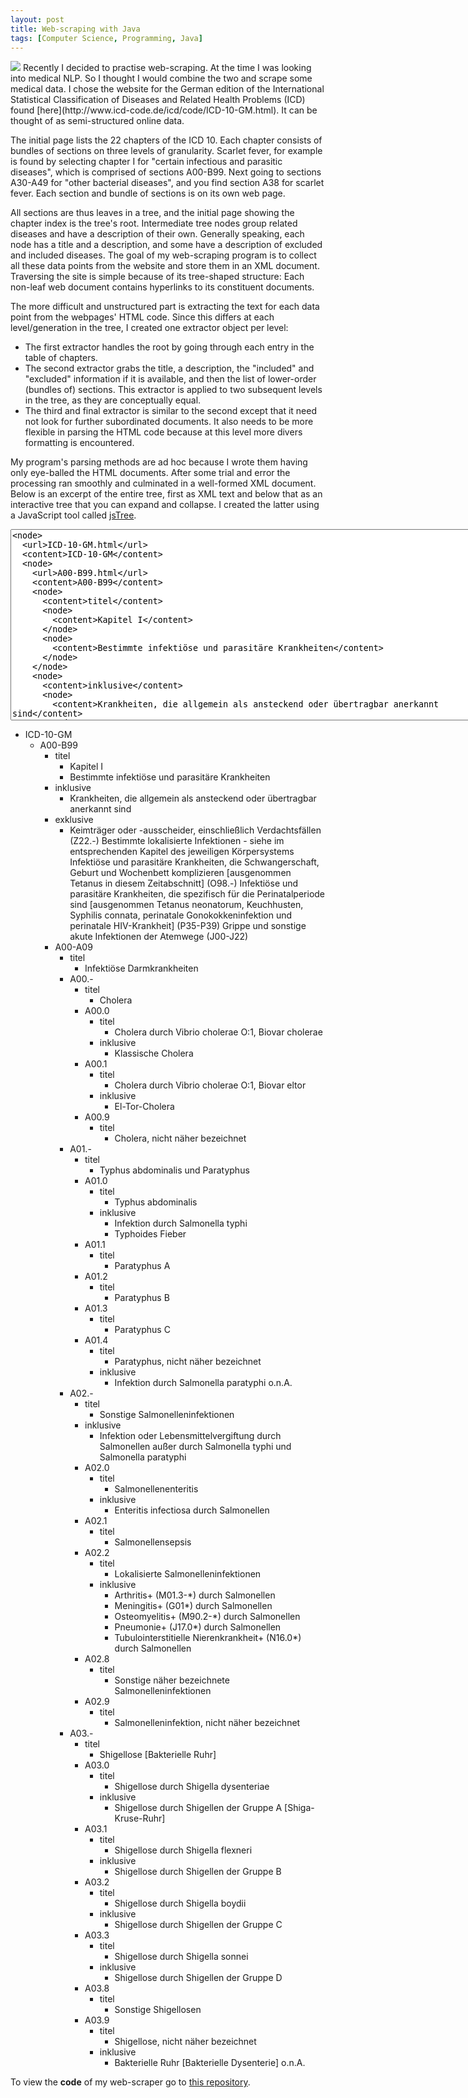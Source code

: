 ```yaml
---
layout: post
title: Web-scraping with Java
tags: [Computer Science, Programming, Java]
---
```


<img class="floatleft" src="/images/dukeInSpiderWeb.png" />
Recently I decided to practise web-scraping. At the time I was looking into medical NLP. So I thought I would combine the two and scrape some medical data. I chose the website for the German edition of the International Statistical Classification of Diseases and Related Health Problems (ICD) found [here](http://www.icd-code.de/icd/code/ICD-10-GM.html). It can be thought of as semi-structured online data.

The initial page lists the 22 chapters of the ICD 10. Each chapter consists of bundles of sections on three levels of granularity. Scarlet fever, for example is found by selecting chapter I for "certain infectious and parasitic diseases", which is comprised of sections A00-B99. Next going to sections A30-A49 for "other bacterial diseases", and you find section A38 for scarlet fever. Each section and bundle of sections is on its own web page.

All sections are thus leaves in a tree, and the initial page showing the chapter index is the tree's root. Intermediate tree nodes group related diseases and have a description of their own. Generally speaking, each node has a title and a description, and some have a description of excluded and included diseases. The goal of my web-scraping program is to collect all these data points from the website and store them in an XML document. Traversing the site is simple because of its tree-shaped structure: Each non-leaf web document contains hyperlinks to its constituent documents.

The more difficult and unstructured part is extracting the text for each data point from the webpages' HTML code.  Since this differs at each level/generation in the tree, I created one extractor object per level:
- The first extractor handles the root by going through each entry in the table of chapters.
- The second extractor grabs the title, a description, the "included" and "excluded" information if it is available, and then the list of lower-order (bundles of) sections. This extractor is applied to two subsequent levels in the tree, as they are conceptually equal.
- The third and final extractor is similar to the second except that it need not look for further subordinated documents. It also needs to be more flexible in parsing the HTML code because at this level more divers formatting is encountered.

My program's parsing methods are ad hoc because I wrote them having only eye-balled the HTML documents. After some trial and error the processing ran smoothly and culminated in a well-formed XML document. Below is an excerpt of the entire tree, first as XML text and below that as an interactive tree that you can expand and collapse. I created the latter using a JavaScript tool called [jsTree](http://jstree.com).

<textarea cols="95" rows="20">
<node>
  <url>ICD-10-GM.html</url>
  <content>ICD-10-GM</content>
  <node>
    <url>A00-B99.html</url>
    <content>A00-B99</content>
    <node>
      <content>titel</content>
      <node>
        <content>Kapitel I</content>
      </node>
      <node>
        <content>Bestimmte infektiöse und parasitäre Krankheiten</content>
      </node>
    </node>
    <node>
      <content>inklusive</content>
      <node>
        <content>Krankheiten, die allgemein als ansteckend oder übertragbar anerkannt sind</content>
      </node>
    </node>
    <node>
      <content>exklusive</content>
      <node>
        <content>Keimträger oder -ausscheider, einschließlich Verdachtsfällen (Z22.-) Bestimmte lokalisierte Infektionen - siehe im entsprechenden Kapitel des jeweiligen Körpersystems Infektiöse und parasitäre Krankheiten, die Schwangerschaft, Geburt und Wochenbett komplizieren [ausgenommen Tetanus in diesem Zeitabschnitt] (O98.-) Infektiöse und parasitäre Krankheiten, die spezifisch für die Perinatalperiode sind [ausgenommen Tetanus neonatorum, Keuchhusten, Syphilis connata, perinatale Gonokokkeninfektion und perinatale HIV-Krankheit] (P35-P39) Grippe und sonstige akute Infektionen der Atemwege (J00-J22)</content>
      </node>
    </node>
    <node>
      <url>A00-A09.html</url>
      <content>A00-A09</content>
      <node>
        <content>titel</content>
        <node>
          <content>Infektiöse Darmkrankheiten</content>
        </node>
      </node>
      <node>
        <url>A00.-.html</url>
        <content>A00.-</content>
        <node>
          <content>titel</content>
          <node>
            <content>Cholera</content>
          </node>
        </node>
        <node>
          <content>A00.0</content>
          <node>
            <content>titel</content>
            <node>
              <content>Cholera durch Vibrio cholerae O:1, Biovar cholerae</content>
            </node>
          </node>
          <node>
            <content>inklusive</content>
            <node>
              <content>Klassische Cholera</content>
            </node>
          </node>
        </node>
        <node>
          <content>A00.1</content>
          <node>
            <content>titel</content>
            <node>
              <content>Cholera durch Vibrio cholerae O:1, Biovar eltor</content>
            </node>
          </node>
          <node>
            <content>inklusive</content>
            <node>
              <content>El-Tor-Cholera</content>
            </node>
          </node>
        </node>
        <node>
          <content>A00.9</content>
          <node>
            <content>titel</content>
            <node>
              <content>Cholera, nicht näher bezeichnet</content>
            </node>
          </node>
        </node>
      </node>
      <node>
        <url>A01.-.html</url>
        <content>A01.-</content>
        <node>
          <content>titel</content>
          <node>
            <content>Typhus abdominalis und Paratyphus</content>
          </node>
        </node>
        <node>
          <content>A01.0</content>
          <node>
            <content>titel</content>
            <node>
              <content>Typhus abdominalis</content>
            </node>
          </node>
          <node>
            <content>inklusive</content>
            <node>
              <content>Infektion durch Salmonella typhi</content>
            </node>
            <node>
              <content>Typhoides Fieber</content>
            </node>
          </node>
        </node>
        <node>
          <content>A01.1</content>
          <node>
            <content>titel</content>
            <node>
              <content>Paratyphus A</content>
            </node>
          </node>
        </node>
        <node>
          <content>A01.2</content>
          <node>
            <content>titel</content>
            <node>
              <content>Paratyphus B</content>
            </node>
          </node>
        </node>
        <node>
          <content>A01.3</content>
          <node>
            <content>titel</content>
            <node>
              <content>Paratyphus C</content>
            </node>
          </node>
        </node>
        <node>
          <content>A01.4</content>
          <node>
            <content>titel</content>
            <node>
              <content>Paratyphus, nicht näher bezeichnet</content>
            </node>
          </node>
          <node>
            <content>inklusive</content>
            <node>
              <content>Infektion durch Salmonella paratyphi o.n.A.</content>
            </node>
          </node>
        </node>
      </node>
      <node>
        <url>A02.-.html</url>
        <content>A02.-</content>
        <node>
          <content>titel</content>
          <node>
            <content>Sonstige Salmonelleninfektionen</content>
          </node>
        </node>
        <node>
          <content>inklusive</content>
          <node>
            <content>Infektion oder Lebensmittelvergiftung durch Salmonellen außer durch Salmonella typhi und Salmonella paratyphi</content>
          </node>
        </node>
        <node>
          <content>A02.0</content>
          <node>
            <content>titel</content>
            <node>
              <content>Salmonellenenteritis</content>
            </node>
          </node>
          <node>
            <content>inklusive</content>
            <node>
              <content>Enteritis infectiosa durch Salmonellen</content>
            </node>
          </node>
        </node>
        <node>
          <content>A02.1</content>
          <node>
            <content>titel</content>
            <node>
              <content>Salmonellensepsis</content>
            </node>
          </node>
        </node>
        <node>
          <content>A02.2</content>
          <node>
            <content>titel</content>
            <node>
              <content>Lokalisierte Salmonelleninfektionen</content>
            </node>
          </node>
          <node>
            <content>inklusive</content>
            <node>
              <content>Arthritis+ (M01.3-*) durch Salmonellen</content>
            </node>
            <node>
              <content>Meningitis+ (G01*) durch Salmonellen</content>
            </node>
            <node>
              <content>Osteomyelitis+ (M90.2-*) durch Salmonellen</content>
            </node>
            <node>
              <content>Pneumonie+ (J17.0*) durch Salmonellen</content>
            </node>
            <node>
              <content>Tubulointerstitielle Nierenkrankheit+ (N16.0*) durch Salmonellen</content>
            </node>
          </node>
        </node>
        <node>
          <content>A02.8</content>
          <node>
            <content>titel</content>
            <node>
              <content>Sonstige näher bezeichnete Salmonelleninfektionen</content>
            </node>
          </node>
        </node>
        <node>
          <content>A02.9</content>
          <node>
            <content>titel</content>
            <node>
              <content>Salmonelleninfektion, nicht näher bezeichnet</content>
            </node>
          </node>
        </node>
      </node>
      <node>
        <url>A03.-.html</url>
        <content>A03.-</content>
        <node>
          <content>titel</content>
          <node>
            <content>Shigellose [Bakterielle Ruhr]</content>
          </node>
        </node>
        <node>
          <content>A03.0</content>
          <node>
            <content>titel</content>
            <node>
              <content>Shigellose durch Shigella dysenteriae</content>
            </node>
          </node>
          <node>
            <content>inklusive</content>
            <node>
              <content>Shigellose durch Shigellen der Gruppe A [Shiga-Kruse-Ruhr]</content>
            </node>
          </node>
        </node>
        <node>
          <content>A03.1</content>
          <node>
            <content>titel</content>
            <node>
              <content>Shigellose durch Shigella flexneri</content>
            </node>
          </node>
          <node>
            <content>inklusive</content>
            <node>
              <content>Shigellose durch Shigellen der Gruppe B</content>
            </node>
          </node>
        </node>
        <node>
          <content>A03.2</content>
          <node>
            <content>titel</content>
            <node>
              <content>Shigellose durch Shigella boydii</content>
            </node>
          </node>
          <node>
            <content>inklusive</content>
            <node>
              <content>Shigellose durch Shigellen der Gruppe C</content>
            </node>
          </node>
        </node>
        <node>
          <content>A03.3</content>
          <node>
            <content>titel</content>
            <node>
              <content>Shigellose durch Shigella sonnei</content>
            </node>
          </node>
          <node>
            <content>inklusive</content>
            <node>
              <content>Shigellose durch Shigellen der Gruppe D</content>
            </node>
          </node>
        </node>
        <node>
          <content>A03.8</content>
          <node>
            <content>titel</content>
            <node>
              <content>Sonstige Shigellosen</content>
            </node>
          </node>
        </node>
        <node>
          <content>A03.9</content>
          <node>
            <content>titel</content>
            <node>
              <content>Shigellose, nicht näher bezeichnet</content>
            </node>
          </node>
          <node>
            <content>inklusive</content>
            <node>
              <content>Bakterielle Ruhr [Bakterielle Dysenterie] o.n.A.</content>
            </node>
          </node>
        </node>
      </node>
    </node>
  </node>
</node>
</textarea>

<div id="ulli" style="width:100%">
<ul><li class="jstree-open">
  ICD-10-GM
  <ul><li class="jstree-open">
    A00-B99
    <ul><li class="jstree-open">
      titel
      <ul><li>
        Kapitel I
      </li></ul>
      <ul><li>
        Bestimmte infektiöse und parasitäre Krankheiten
      </li></ul>
    </li></ul>
    <ul><li>
      inklusive
      <ul><li>
        Krankheiten, die allgemein als ansteckend oder übertragbar anerkannt sind
      </li></ul>
    </li></ul>
    <ul><li>
      exklusive
      <ul><li>
        Keimträger oder -ausscheider, einschließlich Verdachtsfällen (Z22.-) Bestimmte lokalisierte Infektionen - siehe im entsprechenden Kapitel des jeweiligen Körpersystems Infektiöse und parasitäre Krankheiten, die Schwangerschaft, Geburt und Wochenbett komplizieren [ausgenommen Tetanus in diesem Zeitabschnitt] (O98.-) Infektiöse und parasitäre Krankheiten, die spezifisch für die Perinatalperiode sind [ausgenommen Tetanus neonatorum, Keuchhusten, Syphilis connata, perinatale Gonokokkeninfektion und perinatale HIV-Krankheit] (P35-P39) Grippe und sonstige akute Infektionen der Atemwege (J00-J22)
      </li></ul>
    </li></ul>
    <ul><li class="jstree-open">
      A00-A09
      <ul><li class="jstree-open">
        titel
        <ul><li>
          Infektiöse Darmkrankheiten
        </li></ul>
      </li></ul>
      <ul><li>
        A00.-
        <ul><li>
          titel
          <ul><li>
            Cholera
          </li></ul>
        </li></ul>
        <ul><li>
          A00.0
          <ul><li>
            titel
            <ul><li>
              Cholera durch Vibrio cholerae O:1, Biovar cholerae
            </li></ul>
          </li></ul>
          <ul><li>
            inklusive
            <ul><li>
              Klassische Cholera
            </li></ul>
          </li></ul>
        </li></ul>
        <ul><li>
          A00.1
          <ul><li>
            titel
            <ul><li>
              Cholera durch Vibrio cholerae O:1, Biovar eltor
            </li></ul>
          </li></ul>
          <ul><li>
            inklusive
            <ul><li>
              El-Tor-Cholera
            </li></ul>
          </li></ul>
        </li></ul>
        <ul><li>
          A00.9
          <ul><li>
            titel
            <ul><li>
              Cholera, nicht näher bezeichnet
            </li></ul>
          </li></ul>
        </li></ul>
      </li></ul>
      <ul><li>
        A01.-
        <ul><li>
          titel
          <ul><li>
            Typhus abdominalis und Paratyphus
          </li></ul>
        </li></ul>
        <ul><li>
          A01.0
          <ul><li>
            titel
            <ul><li>
              Typhus abdominalis
            </li></ul>
          </li></ul>
          <ul><li>
            inklusive
            <ul><li>
              Infektion durch Salmonella typhi
            </li></ul>
            <ul><li>
              Typhoides Fieber
            </li></ul>
          </li></ul>
        </li></ul>
        <ul><li>
          A01.1
          <ul><li>
            titel
            <ul><li>
              Paratyphus A
            </li></ul>
          </li></ul>
        </li></ul>
        <ul><li>
          A01.2
          <ul><li>
            titel
            <ul><li>
              Paratyphus B
            </li></ul>
          </li></ul>
        </li></ul>
        <ul><li>
          A01.3
          <ul><li>
            titel
            <ul><li>
              Paratyphus C
            </li></ul>
          </li></ul>
        </li></ul>
        <ul><li>
          A01.4
          <ul><li>
            titel
            <ul><li>
              Paratyphus, nicht näher bezeichnet
            </li></ul>
          </li></ul>
          <ul><li>
            inklusive
            <ul><li>
              Infektion durch Salmonella paratyphi o.n.A.
            </li></ul>
          </li></ul>
        </li></ul>
      </li></ul>
      <ul><li class="jstree-open">
        A02.-
        <ul><li class="jstree-open">
          titel
          <ul><li>
            Sonstige Salmonelleninfektionen
          </li></ul>
        </li></ul>
        <ul><li class="jstree-open">
          inklusive
          <ul><li>
            Infektion oder Lebensmittelvergiftung durch Salmonellen außer durch Salmonella typhi und Salmonella paratyphi
          </li></ul>
        </li></ul>
        <ul><li>
          A02.0
          <ul><li>
            titel
            <ul><li>
              Salmonellenenteritis
            </li></ul>
          </li></ul>
          <ul><li>
            inklusive
            <ul><li>
              Enteritis infectiosa durch Salmonellen
            </li></ul>
          </li></ul>
        </li></ul>
        <ul><li>
          A02.1
          <ul><li>
            titel
            <ul><li>
              Salmonellensepsis
            </li></ul>
          </li></ul>
        </li></ul>
        <ul><li>
          A02.2
          <ul><li>
            titel
            <ul><li>
              Lokalisierte Salmonelleninfektionen
            </li></ul>
          </li></ul>
          <ul><li>
            inklusive
            <ul><li>
              Arthritis+ (M01.3-*) durch Salmonellen
            </li></ul>
            <ul><li>
              Meningitis+ (G01*) durch Salmonellen
            </li></ul>
            <ul><li>
              Osteomyelitis+ (M90.2-*) durch Salmonellen
            </li></ul>
            <ul><li>
              Pneumonie+ (J17.0*) durch Salmonellen
            </li></ul>
            <ul><li>
              Tubulointerstitielle Nierenkrankheit+ (N16.0*) durch Salmonellen
            </li></ul>
          </li></ul>
        </li></ul>
        <ul><li>
          A02.8
          <ul><li>
            titel
            <ul><li>
              Sonstige näher bezeichnete Salmonelleninfektionen
            </li></ul>
          </li></ul>
        </li></ul>
        <ul><li>
          A02.9
          <ul><li>
            titel
            <ul><li>
              Salmonelleninfektion, nicht näher bezeichnet
            </li></ul>
          </li></ul>
        </li></ul>
      </li></ul>
      <ul><li>
        A03.-
        <ul><li>
          titel
          <ul><li>
            Shigellose [Bakterielle Ruhr]
          </li></ul>
        </li></ul>
        <ul><li>
          A03.0
          <ul><li>
            titel
            <ul><li>
              Shigellose durch Shigella dysenteriae
            </li></ul>
          </li></ul>
          <ul><li>
            inklusive
            <ul><li>
              Shigellose durch Shigellen der Gruppe A [Shiga-Kruse-Ruhr]
            </li></ul>
          </li></ul>
        </li></ul>
        <ul><li>
          A03.1
          <ul><li>
            titel
            <ul><li>
              Shigellose durch Shigella flexneri
            </li></ul>
          </li></ul>
          <ul><li>
            inklusive
            <ul><li>
              Shigellose durch Shigellen der Gruppe B
            </li></ul>
          </li></ul>
        </li></ul>
        <ul><li>
          A03.2
          <ul><li>
            titel
            <ul><li>
              Shigellose durch Shigella boydii
            </li></ul>
          </li></ul>
          <ul><li>
            inklusive
            <ul><li>
              Shigellose durch Shigellen der Gruppe C
            </li></ul>
          </li></ul>
        </li></ul>
        <ul><li>
          A03.3
          <ul><li>
            titel
            <ul><li>
              Shigellose durch Shigella sonnei
            </li></ul>
          </li></ul>
          <ul><li>
            inklusive
            <ul><li>
              Shigellose durch Shigellen der Gruppe D
            </li></ul>
          </li></ul>
        </li></ul>
        <ul><li>
          A03.8
          <ul><li>
            titel
            <ul><li>
              Sonstige Shigellosen
            </li></ul>
          </li></ul>
        </li></ul>
        <ul><li>
          A03.9
          <ul><li>
            titel
            <ul><li>
              Shigellose, nicht näher bezeichnet
            </li></ul>
          </li></ul>
          <ul><li>
            inklusive
            <ul><li>
              Bakterielle Ruhr [Bakterielle Dysenterie] o.n.A.
            </li></ul>
          </li></ul>
        </li></ul>
      </li></ul>
    </li></ul>
  </li></ul>
</li></ul>
</div>

To view the **code** of my web-scraper go to [this repository](https://github.com/wblacoe/icd10_scraper).

<link rel="stylesheet" href="/jstree/themes/default/style.min.css" />
<script src="/jstree/jquery.min.js"></script>
<script src="/jstree/jstree.min.js"></script>
<script>
	$(document).ready(function(){
		$('#ulli').jstree()
	});
</script>